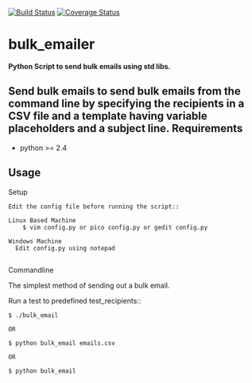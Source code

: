 [![Build Status](https://travis-ci.org/vineetpalan/bulk_emailer.svg?branch=master)](https://travis-ci.org/vineetpalan/bulk_emailer)
[![Coverage Status](https://coveralls.io/repos/github/vineetpalan/bulk_emailer/badge.svg?branch=master)](https://coveralls.io/github/vineetpalan/bulk_emailer?branch=master)
# bulk_emailer


**Python Script to send bulk emails using std libs.**

Send bulk emails to send bulk emails from the command line by specifying the recipients in a CSV file and a template having variable placeholders and a subject line.
Requirements
------------

* python >= 2.4

Usage
-----
Setup
~~~~~
Edit the config file before running the script::

Linux Based Machine
    $ vim config.py or pico config.py or gedit config.py

Windows Machine
  Edit config.py using notepad
    
~~~~~~~~~~~
Commandline

The simplest method of sending out a bulk email.

Run a test to predefined test_recipients::

    $ ./bulk_email

    OR
    
    $ python bulk_email emails.csv
    
    OR
    
    $ python bulk_email
